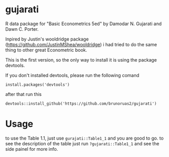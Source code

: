 # gujarati
R data package for "Basic Econometrics 5ed" by Damodar N. Gujarati and Dawn C. Porter.

Inpired by Justin's wooldridge package (https://github.com/JustinMShea/wooldridge) i had tried to do the same thing to other great Econometric book.

This is the first version, so the only way to install it is using the package devtools.

If you don't installed devtools, please run the following comand
```
install.packages('devtools')
```
after that run this
```
devtools::install_github('https://github.com/brunoruas2/gujarati')
```

# Usage
to use the Table 1.1, just use `gurajati::Table1_1` and you are good to go.
to see the description of the table just run `?gujarati::Table1_1` and see the side painel for more info.

